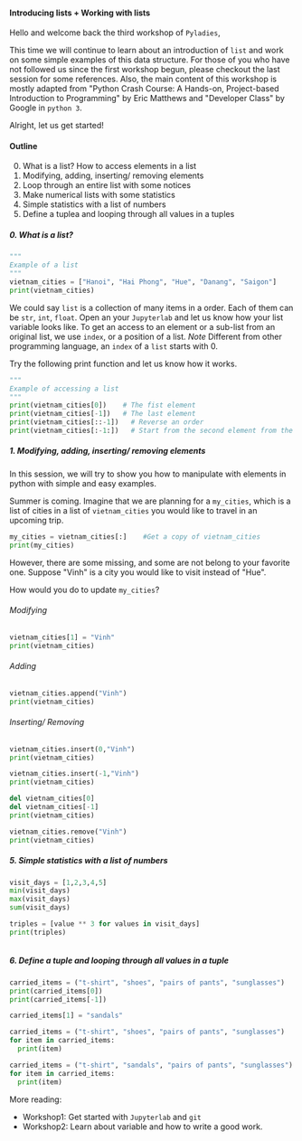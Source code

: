 #### Introducing lists + Working with lists

Hello and welcome back the third workshop of `Pyladies`,

This time we will continue to learn about an introduction of `list` and work on some simple examples of this data structure. For those of you who have not followed us since the first workshop begun, please checkout the last session for some references. Also, the main content of this workshop is mostly adapted from "Python Crash Course: A Hands-on, Project-based Introduction to Programming" by Eric Matthews and "Developer Class" by Google in `python 3`.

Alright, let us get started!

#### Outline
0. What is a list? How to access elements in a list
1. Modifying, adding, inserting/ removing elements
3. Loop through an entire list with some notices
4. Make numerical lists with some statistics
5. Simple statistics with a list of numbers
6. Define a tuplea and looping through all values in a tuples


##### 0. What is a list?

```python
"""
Example of a list
"""
vietnam_cities = ["Hanoi", "Hai Phong", "Hue", "Danang", "Saigon"]
print(vietnam_cities)
```

We could say `list` is a collection of many items in a order. Each of them can be `str`, `int`, `float`.  Open an your `Jupyterlab` and let us know how your list variable looks like. To get an access to an element or a sub-list from an original list, we use `index`, or a position of a list. *Note* Different from other programming language, an `index` of a `list` starts with 0.

Try the following print function and let us know how it works.

```python
"""
Example of accessing a list
"""
print(vietnam_cities[0])    # The fist element
print(vietnam_cities[-1])   # The last element
print(vietnam_cities[::-1])   # Reverse an order
print(vietnam_cities[:-1:])   # Start from the second element from the last
```
##### 1. Modifying, adding, inserting/ removing elements

In this session, we will try to show you how to manipulate with elements in python with simple and easy examples.

Summer is coming. Imagine that we are planning for a `my_cities`, which is a list of cities in a list of `vietnam_cities` you would like to travel in an upcoming trip.

```python
my_cities = vietnam_cities[:]    #Get a copy of vietnam_cities
print(my_cities)
```
However, there are some missing, and some are not belong to your favorite one. Suppose "Vinh" is a city you would like to visit instead of "Hue".

How would you do to update `my_cities`?

###### Modifying

```python
vietnam_cities[1] = "Vinh"
print(vietnam_cities)
```

###### Adding

```python
vietnam_cities.append("Vinh")
print(vietnam_cities)
```

###### Inserting/ Removing

```python
vietnam_cities.insert(0,"Vinh")
print(vietnam_cities)
```
```python
vietnam_cities.insert(-1,"Vinh")
print(vietnam_cities)
```

```python
del vietnam_cities[0]
del vietnam_cities[-1]
print(vietnam_cities)
```
```python
vietnam_cities.remove("Vinh")
print(vietnam_cities)
```

##### 5. Simple statistics with a list of numbers
```python
visit_days = [1,2,3,4,5]
min(visit_days)
max(visit_days)
sum(visit_days)
```

```python
triples = [value ** 3 for values in visit_days]
print(triples)
```

```python

```

##### 6. Define a tuple and looping through all values in a tuple
```python
carried_items = ("t-shirt", "shoes", "pairs of pants", "sunglasses")
print(carried_items[0])
print(carried_items[-1])
```

```python
carried_items[1] = "sandals"
```


```python
carried_items = ("t-shirt", "shoes", "pairs of pants", "sunglasses")
for item in carried_items:
  print(item)

carried_items = ("t-shirt", "sandals", "pairs of pants", "sunglasses")
for item in carried_items:
  print(item)
```




More reading:
- Workshop1: Get started with `Jupyterlab` and `git`
- Workshop2: Learn about variable and how to write a good work.
